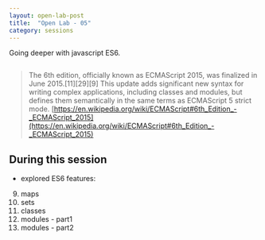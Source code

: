 ```yaml
---
layout: open-lab-post
title:  "Open Lab - 05"
category: sessions
---
```


Going deeper with javascript ES6.

<span class="image right"><img src="{{ site.baseurl }}/images/128px-Mad_scientist_transparent_background.svg.png" alt=""></span>

> The 6th edition, officially known as ECMAScript 2015, was finalized in June 2015.[11][29][9] This update adds significant new syntax for writing complex applications, including classes and modules, but defines them semantically in the same terms as ECMAScript 5 strict mode.
[https://en.wikipedia.org/wiki/ECMAScript#6th_Edition_-_ECMAScript_2015](https://en.wikipedia.org/wiki/ECMAScript#6th_Edition_-_ECMAScript_2015)

## During this session
* explored ES6 features:

9. maps
10. sets
11. classes
12. modules - part1
13. modules - part2